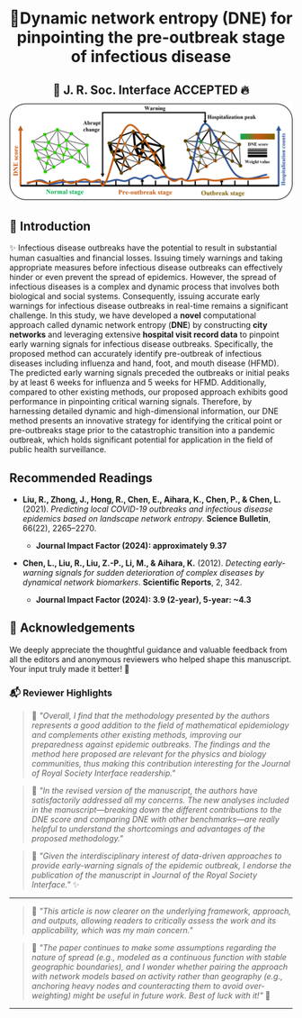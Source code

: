 <h1 align="center">🚀Dynamic network entropy (DNE) for pinpointing the pre-outbreak stage of infectious disease</h1>

<div align="center" style="margin-bottom: 1em;">
  <h2 style="font-size: 1.5em; font-weight: bold; margin-bottom: 0.5em;">
    🎉 J. R. Soc. Interface ACCEPTED 🔥
  </h2>
  <img src="assets/Introduction.png" alt="Introduction Figure" width="850"/>
</div>

## 📖 Introduction
✨ Infectious disease outbreaks have the potential to result in substantial human casualties and financial losses. Issuing timely warnings and taking appropriate measures before infectious disease outbreaks can effectively hinder or even prevent the spread of epidemics. However, the spread of infectious diseases is a complex and dynamic process that involves both biological and social systems. Consequently, issuing accurate early warnings for infectious disease outbreaks in real-time remains a significant challenge. In this study, we have developed a **novel** computational approach called dynamic network entropy (**DNE**) by constructing **city networks** and leveraging extensive **hospital visit record data** to pinpoint early warning signals for infectious disease outbreaks. Specifically, the proposed method can accurately identify pre-outbreak of infectious diseases including influenza and hand, foot, and mouth disease (HFMD). The predicted early warning signals preceded the outbreaks or initial peaks by at least 6 weeks for influenza and 5 weeks for HFMD. Additionally, compared to other existing methods, our proposed approach exhibits good performance in pinpointing critical warning signals. Therefore, by harnessing detailed dynamic and high-dimensional information, our DNE method presents an innovative strategy for identifying the critical point or pre-outbreaks stage prior to the catastrophic transition into a pandemic outbreak, which holds significant potential for application in the field of public health surveillance.


## Recommended Readings

* **Liu, R., Zhong, J., Hong, R., Chen, E., Aihara, K., Chen, P., & Chen, L.** (2021). *Predicting local COVID-19 outbreaks and infectious disease epidemics based on landscape network entropy*. **Science Bulletin**, 66(22), 2265–2270.

  * **Journal Impact Factor (2024): approximately 9.37** 

* **Chen, L., Liu, R., Liu, Z.-P., Li, M., & Aihara, K.** (2012). *Detecting early-warning signals for sudden deterioration of complex diseases by dynamical network biomarkers*. **Scientific Reports**, 2, 342.

  * **Journal Impact Factor (2024): 3.9 (2-year), 5-year: \~4.3** 

## 🐣 Acknowledgements

We deeply appreciate the thoughtful guidance and valuable feedback from all the editors and anonymous reviewers who helped shape this manuscript. Your input truly made it better! 🌟

### 📬 Reviewer Highlights

> 💬 *"Overall, I find that the methodology presented by the authors represents a good addition to the field of mathematical epidemiology and complements other existing methods, improving our preparedness against epidemic outbreaks. The findings and the method here proposed are relevant for the physics and biology communities, thus making this contribution interesting for the Journal of Royal Society Interface readership."*

> 💬 *"In the revised version of the manuscript, the authors have satisfactorily addressed all my concerns. The new analyses included in the manuscript—breaking down the different contributions to the DNE score and comparing DNE with other benchmarks—are really helpful to understand the shortcomings and advantages of the proposed methodology."*

> 💬 *"Given the interdisciplinary interest of data-driven approaches to provide early-warning signals of the epidemic outbreak, I endorse the publication of the manuscript in Journal of the Royal Society Interface."* ✨

---

> 💬 *"This article is now clearer on the underlying framework, approach, and outputs, allowing readers to critically assess the work and its applicability, which was my main concern."*

> 💬 *"The paper continues to make some assumptions regarding the nature of spread (e.g., modeled as a continuous function with stable geographic boundaries), and I wonder whether pairing the approach with network models based on activity rather than geography (e.g., anchoring heavy nodes and counteracting them to avoid over-weighting) might be useful in future work. Best of luck with it!"* 🌈

---
 

